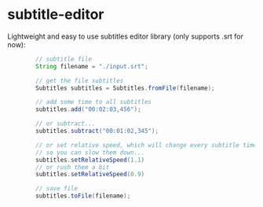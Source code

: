 # subtitle-editor

Lightweight and easy to use subtitles editor library (only supports .srt for now):

```java
        // subtitle file
        String filename = "./input.srt";

        // get the file subtitles
        Subtitles subtitles = Subtitles.fromFile(filename);

        // add some time to all subtitles
        subtitles.add("00:02:03,456");

        // or subtract...
        subtitles.subtract("00:01:02,345");

        // or set relative speed, which will change every subtitle time by a factor,
        // so you can slow them down...
        subtitles.setRelativeSpeed(1.1)
        // or rush them a bit
        subtitles.setRelativeSpeed(0.9)

        // save file
        subtitles.toFile(filename);
```


